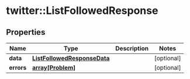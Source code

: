 # twitter::ListFollowedResponse


## Properties
Name | Type | Description | Notes
------------ | ------------- | ------------- | -------------
**data** | [**ListFollowedResponseData**](ListFollowedResponse_data.md) |  | [optional] 
**errors** | [**array[Problem]**](Problem.md) |  | [optional] 


